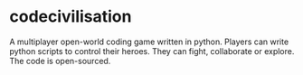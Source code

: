# codecivilisation
A multiplayer open-world coding game written in python. Players can write python scripts to control their heroes. They can fight, collaborate or explore. The code is open-sourced.
